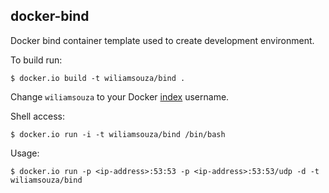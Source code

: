 docker-bind
-----------

Docker bind container template used to create development environment.

To build run:

```
$ docker.io build -t wiliamsouza/bind .
```

Change `wiliamsouza` to your Docker
[index](https://index.docker.io/u/wiliamsouza/) username.

Shell access:

```
$ docker.io run -i -t wiliamsouza/bind /bin/bash
```

Usage:

```
$ docker.io run -p <ip-address>:53:53 -p <ip-address>:53:53/udp -d -t wiliamsouza/bind
```

